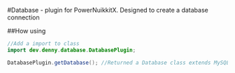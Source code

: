 #Database - plugin for PowerNuikkitX.
Designed to create a database connection

##How using
```java
//Add a import to class
import dev.denny.database.DatabasePlugin;

DatabasePlugin.getDatabase(); //Returned a Database class extends MySQLDatabase
```
